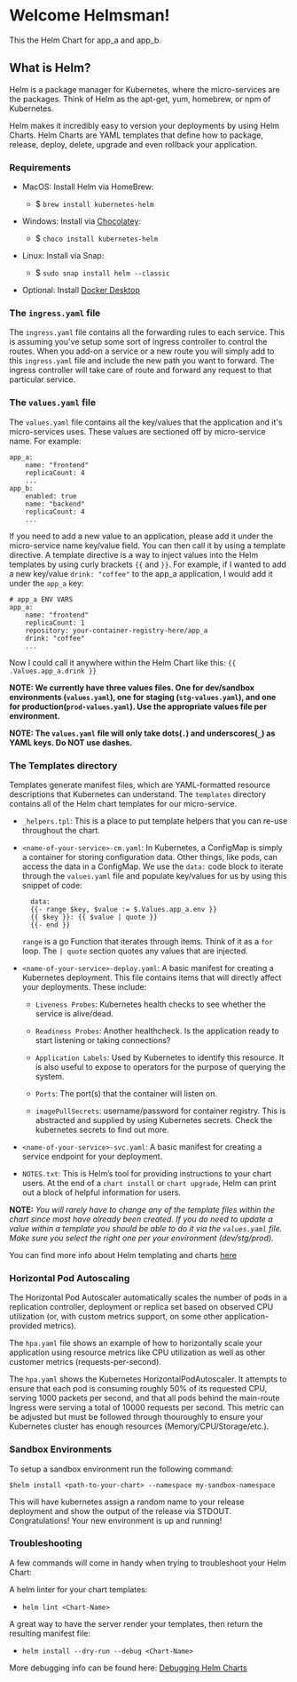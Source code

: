 # Welcome Helmsman!

This the Helm Chart for app_a and app_b.

## What is Helm?

Helm is a package manager for Kubernetes, where the micro-services are the packages.
Think of Helm as the apt-get, yum, homebrew, or npm of Kubernetes.

Helm makes it incredibly easy to version your deployments by using Helm Charts.
Helm Charts are YAML templates that define how to package, release, deploy,
delete, upgrade and even rollback your application.

### Requirements

- MacOS: Install Helm via HomeBrew:
  - $ `brew install kubernetes-helm`

- Windows: Install via [Chocolatey](https://chocolatey.org/):
  - $ `choco install kubernetes-helm`

- Linux: Install via Snap:
  - $ `sudo snap install helm --classic`

- Optional: Install [Docker Desktop](https://www.docker.com/products/docker-desktop)

### The `ingress.yaml` file

The `ingress.yaml` file contains all the forwarding rules to each service. This is assuming you've setup some sort of ingress controller to control the routes. When you add-on a service or a new route you will simply add to this `ingress.yaml` file and include the new path you want to forward. The ingress controller will take care of route and forward any request to that particular service.

### The `values.yaml` file

The `values.yaml` file contains all the key/values that the application and it's micro-services
uses. These values are sectioned off by micro-service name. For example:

    app_a:
        name: "frontend"
        replicaCount: 4
        ...
    app_b:
        enabled: true
        name: "backend"
        replicaCount: 4
        ...

If you need to add a new value to an application, please add it under the micro-service name key/value field. You can then call it by using a template directive. A template directive is a way to inject values into the Helm templates by using curly brackets `{{` and `}}`. For example, if I wanted to add a new key/value `drink: "coffee"` to the app_a application, I would add it under the `app_a` key:

    # app_a ENV VARS
    app_a:
        name: "frontend"
        replicaCount: 1
        repository: your-container-registry-here/app_a
        drink: "coffee"
        ...

Now I could call it anywhere within the Helm Chart like this:
    `{{ .Values.app_a.drink }}`

**NOTE: We currently have three values files. One for dev/sandbox environments (`values.yaml`), one for staging (`stg-values.yaml`), and one for production(`prod-values.yaml`). Use the appropriate values file per environment.**

**NOTE: The `values.yaml` file will only take dots(`.`) and underscores(`_`) as YAML keys. Do NOT use dashes.**

### The Templates directory

Templates generate manifest files, which are YAML-formatted resource descriptions that Kubernetes can understand. The `templates` directory contains all of the Helm chart templates for our micro-service.

- `_helpers.tpl`: This is a place to put template helpers that you can re-use throughout the chart.

- `<name-of-your-service>-cm.yaml`: In Kubernetes, a ConfigMap is simply a container for storing configuration data. Other things, like pods, can access the data in a ConfigMap. We use the `data:` code block to iterate through the `values.yaml` file and populate key/values for us by using this snippet of code:

        data:
        {{- range $key, $value := $.Values.app_a.env }}
        {{ $key }}: {{ $value | quote }}
        {{- end }}

    `range` is a go Function that iterates through items. Think of it as a `for` loop. The `| quote` section quotes any values that are injected.

- `<name-of-your-service>-deploy.yaml`: A basic manifest for creating a Kubernetes deployment. This file contains items that will directly affect your deployments. These include:
  - `Liveness Probes`: Kubernetes health checks to see whether the service is alive/dead.
  
  - `Readiness Probes`: Another healthcheck. Is the application ready to start listening or taking connections?
  
  - `Application Labels`: Used by Kubernetes to identify this resource. It is also useful to expose to operators for the purpose of querying the system.
  
  - `Ports`: The port(s) that the container will listen on.
  
  - `imagePullSecrets`: username/password for container registry. This is abstracted and supplied by using Kubernetes secrets. Check the kubernetes secrets to find out more.

- `<name-of-your-service>-svc.yaml`: A basic manifest for creating a service endpoint for your deployment.

- `NOTES.txt`: This is Helm’s tool for providing instructions to your chart users. At the end of a `chart install` or `chart upgrade`, Helm can print out a block of helpful information for users.

**NOTE:** *You will rarely have to change any of the template files within the chart since most have already been created. If you do need to update a value within a template you should be able to do it via the `values.yaml` file. Make sure you select the right one per your environment (dev/stg/prod).*

You can find more info about Helm templating and charts [here](https://docs.helm.sh/chart_template_guide)

### Horizontal Pod Autoscaling

The Horizontal Pod Autoscaler automatically scales the number of pods in a replication controller, deployment or replica set based on observed CPU utilization (or, with custom metrics support, on some other application-provided metrics).

The `hpa.yaml` file shows an example of how to horizontally scale your application using resource metrics like CPU utilization as well as other customer metrics (requests-per-second).

The `hpa.yaml` shows the Kubernetes HorizontalPodAutoscaler. It attempts to ensure that each pod is consuming roughly 50% of its requested CPU, serving 1000 packets per second, and that all pods behind the main-route Ingress were serving a total of 10000 requests per second. This metric can be adjusted but must be followed through thouroughly to ensure your Kubernetes cluster has enough resources (Memory/CPU/Storage/etc.).

### Sandbox Environments

To setup a sandbox environment run the following command:

    $helm install <path-to-your-chart> --namespace my-sandbox-namespace

This will have kubernetes assign a random name to your release deployment and show the output of the release via STDOUT. Congratulations! Your new environment is up and running!

### Troubleshooting

A few commands will come in handy when trying to troubleshoot your Helm Chart:

A helm linter for your chart templates:

- `helm lint <Chart-Name>`

A great way to have the server render your templates, then return the resulting manifest file:

- `helm install --dry-run --debug <Chart-Name>`

More debugging info can be found here: [Debugging Helm Charts](https://docs.helm.sh/chart_template_guide/#debugging-templates)

